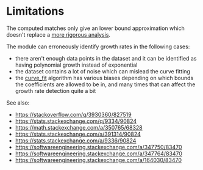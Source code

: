 Limitations
===========

The computed matches only give an lower bound approximation which doesn't replace a [more rigorous analysis](https://en.wikipedia.org/wiki/Analysis_of_algorithms).

The module can erroneously identify growth rates in the following cases:
- there aren't enough data points in the dataset and it can be identified as having polynomial growth instead of exponential
- the dataset contains a lot of noise which can mislead the curve fitting
- the [curve_fit](https://docs.scipy.org/doc/scipy/reference/generated/scipy.optimize.curve_fit.html) algorithm has various biases depending on which
  bounds the coefficients are allowed to be in, and many times that can affect the growth rate detection quite a bit

See also:
- https://stackoverflow.com/q/3930360/827519
- https://stats.stackexchange.com/q/9334/90824
- https://math.stackexchange.com/a/350765/68328
- https://stats.stackexchange.com/a/391314/90824
- https://stats.stackexchange.com/a/9336/90824
- https://softwareengineering.stackexchange.com/a/347750/83470
- https://softwareengineering.stackexchange.com/a/347764/83470
- https://softwareengineering.stackexchange.com/a/164030/83470

